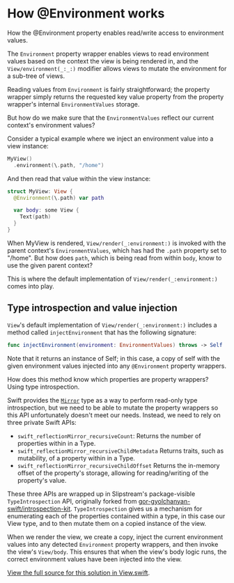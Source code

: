 # How @Environment works

How the @Environment property enables read/write access to environment values.

The ``Environment`` property wrapper enables views to read environment values
based on the context the view is being rendered in, and the ``View/environment(_:_:)``
modifier allows views to mutate the environment for a sub-tree of views.

Reading values from ``Environment`` is fairly straightforward; the property
wrapper simply returns the requested key value property from the property wrapper's
internal ``EnvironmentValues`` storage.

But how do we make sure that the ``EnvironmentValues`` reflect our current
context's environment values?

Consider a typical example where we inject an environment value into a view
instance:

```swift
MyView()
  .environment(\.path, "/home")
```

And then read that value within the view instance:

```swift
struct MyView: View {
  @Environment(\.path) var path

  var body: some View {
    Text(path)
  }
}
```

When MyView is rendered, ``View/render(_:environment:)`` is invoked with the
parent context's ``EnvironmentValues``, which has had the `.path` property
set to "/home". But how does `path`, which is being read from within `body`,
know to use the given parent context?

This is where the default implementation of ``View/render(_:environment:)``
comes into play.

## Type introspection and value injection

``View``'s default implementation of ``View/render(_:environment:)`` includes
a method called `injectEnvironment` that has the following signature:

```swift
func injectEnvironment(environment: EnvironmentValues) throws -> Self
```

Note that it returns an instance of Self; in this case, a copy of self with
the given environment values injected into any `@Environment` property
wrappers.

How does this method know which properties are property wrappers? Using
type introspection.

Swift provides the [`Mirror`](https://developer.apple.com/documentation/swift/mirror)
type as a way to perform read-only type introspection, but we need to be
able to mutate the property wrappers so this API unfortunately doesn't meet
our needs. Instead, we need to rely on three private Swift APIs:

- `swift_reflectionMirror_recursiveCount`: Returns the number of properties within in a Type.
- `swift_reflectionMirror_recursiveChildMetadata` Returns traits, such as mutability, of a property within in a Type.
- `swift_reflectionMirror_recursiveChildOffset` Returns the in-memory offset of the property's storage, allowing for reading/writing of the property's value.

These three APIs are wrapped up in Slipstream's package-visible `TypeIntrospection`
API, originally forked from [gor-gyolchanyan-swift/introspection-kit](https://github.com/gor-gyolchanyan-swift/introspection-kit).
`TypeIntrospection` gives us a mechanism for enumerating each of the properties
contained within a type, in this case our View type, and to then mutate them on
a copied instance of the view.

When we render the view, we create a copy, inject the current environment values
into any detected ``Environment`` property wrappers, and then invoke the view's
``View/body``. This ensures that when the view's body logic runs, the correct
environment values have been injected into the view.

[View the full source for this solution in View.swift](https://github.com/jverkoey/slipstream/blob/main/Sources/Slipstream/Views/Fundamentals/View.swift).
